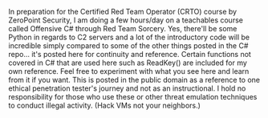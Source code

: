 In preparation for the Certified Red Team Operator (CRTO) course by ZeroPoint Security, I am doing a few hours/day on a 
teachables course called Offensive C# through Red Team Sorcery. Yes, there'll be some Python in regards to C2 servers and 
a lot of the introductory code will be incredible simply compared to some of the other things posted in the C# repo...
it's posted here for continuity and reference. Certain functions not covered in C# that are used here such as ReadKey() are
included for my own reference. Feel free to experiment with what you see here and learn from it if you want. This is posted in
the public domain as a reference to one ethical penetration tester's journey and not as an instructional. I hold no responsibility 
for those who use these or other threat emulation techniques to conduct illegal activity. (Hack VMs not your neighbors.)
